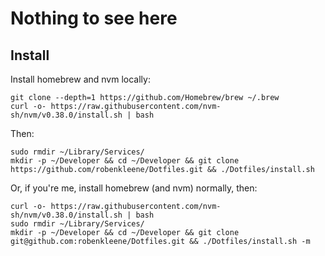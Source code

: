 # Nothing to see here

## Install

Install homebrew and nvm locally:

    git clone --depth=1 https://github.com/Homebrew/brew ~/.brew
    curl -o- https://raw.githubusercontent.com/nvm-sh/nvm/v0.38.0/install.sh | bash

Then:

    sudo rmdir ~/Library/Services/
    mkdir -p ~/Developer && cd ~/Developer && git clone https://github.com/robenkleene/Dotfiles.git && ./Dotfiles/install.sh

Or, if you're me, install homebrew (and nvm) normally, then:

    curl -o- https://raw.githubusercontent.com/nvm-sh/nvm/v0.38.0/install.sh | bash
    sudo rmdir ~/Library/Services/
    mkdir -p ~/Developer && cd ~/Developer && git clone git@github.com:robenkleene/Dotfiles.git && ./Dotfiles/install.sh -m
